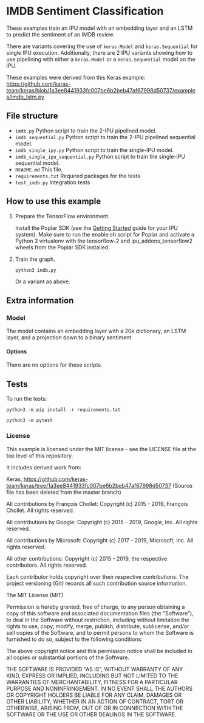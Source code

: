 <!-- Copyright (c) 2020 Graphcore Ltd. All rights reserved. -->
# IMDB Sentiment Classification

These examples train an IPU model with an embedding layer and an
LSTM to predict the sentiment of an IMDB review.

There are variants covering the use of `keras.Model` and `keras.Sequential`
for single IPU execution. Additionally, there are 2 IPU variants showing how to
use pipelining with either a `keras.Model` or a `keras.Sequential` model on the IPU.

These examples were derived from this Keras example:
<https://github.com/keras-team/keras/blob/1a3ee8441933fc007be6b2beb47af67998d50737/examples/imdb_lstm.py>

## File structure

* `imdb.py` Python script to train the 2-IPU pipelined model.
* `imdb_sequential.py` Python script to train the 2-IPU pipelined sequential model.
* `imdb_single_ipy.py` Python script to train the single-IPU model.
* `imdb_single_ipu_sequential.py` Python script to train the single-IPU sequential model.
* `README.md` This file.
* `requirements.txt` Required packages for the tests
* `test_imdb.py` Integration tests

## How to use this example

1) Prepare the TensorFlow environment.

   Install the Poplar SDK (see the [Getting Started](https://docs.graphcore.ai/en/latest/getting-started.html) guide for your IPU system). Make sure to run the enable.sh script for Poplar and activate a Python 3 virtualenv with the tensorflow-2 and ipu_addons_tensorflow2 wheels from the Poplar SDK installed.

2) Train the graph.

    `python3 imdb.py`

   Or a variant as above.

## Extra information

### Model

The model contains an embedding layer with a 20k dictionary, an LSTM layer, and
a projection down to a binary sentiment.

#### Options

There are no options for these scripts.

## Tests

To run the tests:

`python3 -m pip install -r requirements.txt`

`python3 -m pytest`

### License
This example is licensed under the MIT license - see the LICENSE file at the top level of this repository.

It includes derived work from:

Keras, <https://github.com/keras-team/keras/tree/1a3ee8441933fc007be6b2beb47af67998d50737>
(Source file has been deleted from the master branch)

All contributions by François Chollet:
Copyright (c) 2015 - 2019, François Chollet.
All rights reserved.

All contributions by Google:
Copyright (c) 2015 - 2019, Google, Inc.
All rights reserved.

All contributions by Microsoft:
Copyright (c) 2017 - 2019, Microsoft, Inc.
All rights reserved.

All other contributions:
Copyright (c) 2015 - 2019, the respective contributors.
All rights reserved.

Each contributor holds copyright over their respective contributions.
The project versioning (Git) records all such contribution source information.

The MIT License (MIT)

Permission is hereby granted, free of charge, to any person obtaining a copy
of this software and associated documentation files (the "Software"), to deal
in the Software without restriction, including without limitation the rights
to use, copy, modify, merge, publish, distribute, sublicense, and/or sell
copies of the Software, and to permit persons to whom the Software is
furnished to do so, subject to the following conditions:

The above copyright notice and this permission notice shall be included in all
copies or substantial portions of the Software.

THE SOFTWARE IS PROVIDED "AS IS", WITHOUT WARRANTY OF ANY KIND, EXPRESS OR
IMPLIED, INCLUDING BUT NOT LIMITED TO THE WARRANTIES OF MERCHANTABILITY,
FITNESS FOR A PARTICULAR PURPOSE AND NONINFRINGEMENT. IN NO EVENT SHALL THE
AUTHORS OR COPYRIGHT HOLDERS BE LIABLE FOR ANY CLAIM, DAMAGES OR OTHER
LIABILITY, WHETHER IN AN ACTION OF CONTRACT, TORT OR OTHERWISE, ARISING FROM,
OUT OF OR IN CONNECTION WITH THE SOFTWARE OR THE USE OR OTHER DEALINGS IN THE
SOFTWARE.

